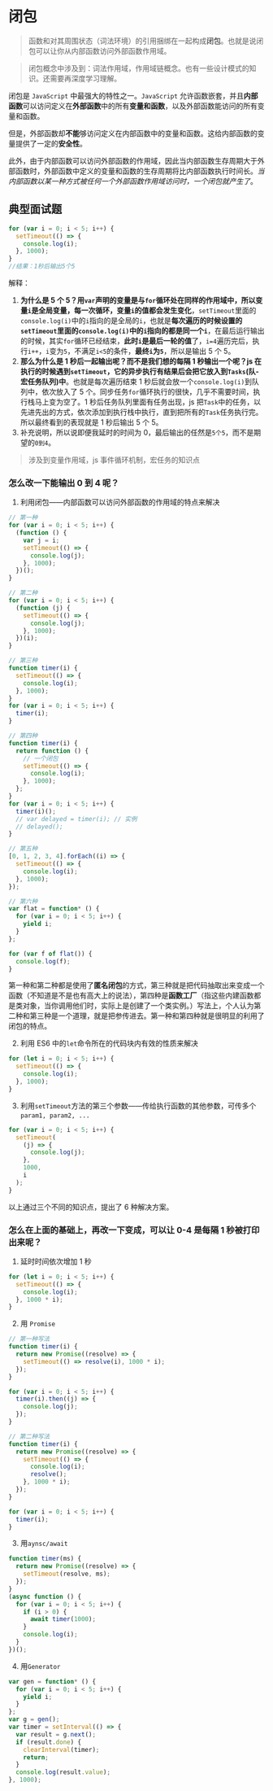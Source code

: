 # 闭包

> 函数和对其周围状态（词法环境）的引用捆绑在一起构成**闭包**。也就是说闭包可以让你从内部函数访问外部函数作用域。

> 闭包概念中涉及到：词法作用域，作用域链概念。也有一些设计模式的知识。还需要再深度学习理解。

闭包是 `JavaScript` 中最强大的特性之一。`JavaScript` 允许函数嵌套，并且**内部函数**可以访问定义在**外部函数**中的所有**变量和函数**，以及外部函数能访问的所有变量和函数。

但是，外部函数却**不能**够访问定义在内部函数中的变量和函数。这给内部函数的变量提供了一定的**安全性**。

此外，由于内部函数可以访问外部函数的作用域，因此当内部函数生存周期大于外部函数时，外部函数中定义的变量和函数的生存周期将比内部函数执行时间长。_当内部函数以某一种方式被任何一个外部函数作用域访问时，一个闭包就产生了_。

## 典型面试题

```js
for (var i = 0; i < 5; i++) {
  setTimeout(() => {
    console.log(i);
  }, 1000);
}
//结果：1秒后输出5个5
```

解释：

1. **为什么是 5 个 5？**用`var`声明的变量是与`for`循环处在同样的作用域中，所以**变量`i`是全局变量，每一次循环，变量`i`的值都会发生变化**，`setTimeout`里面的`console.log(i)`中的`i`指向的是全局的`i`，也就是**每次遍历的时候设置的`setTimeout`里面的`console.log(i)`中的`i`指向的都是同一个`i`**，在最后运行输出的时候，其实`for`循环已经结束，**此时`i`是最后一轮的值**了，`i=4`遍历完后，执行`i++`，`i`变为`5`，不满足`i<5`的条件，**最终`i`为`5`**，所以是输出 5 个 5。
2. **那么为什么是 1 秒后一起输出呢？而不是我们想的每隔 1 秒输出一个呢？**js 在执行的时候遇到`setTimeout`，它的**异步执行有结果后会把它放入到`Tasks`(队-宏任务队列)中**。也就是每次遍历结束 1 秒后就会放一个`console.log(i)`到队列中，依次放入了 5 个。同步任务`for`循环执行的很快，几乎不需要时间，执行栈马上变为空了。1 秒后任务队列里面有任务出现，js 把`Task`中的任务，以先进先出的方式，依次添加到执行栈中执行，直到把所有的`Task`任务执行完。所以最终看到的表现就是 1 秒后输出 5 个 5。
3. 补充说明，所以说即便我延时的时间为 0，最后输出的任然是`5个5`，而不是期望的`0到4`。

> 涉及到变量作用域，js 事件循环机制，宏任务的知识点

### 怎么改一下能输出 0 到 4 呢？

1. 利用闭包——内部函数可以访问外部函数的作用域的特点来解决

```js
// 第一种
for (var i = 0; i < 5; i++) {
  (function () {
    var j = i;
    setTimeout(() => {
      console.log(j);
    }, 1000);
  })();
}

// 第二种
for (var i = 0; i < 5; i++) {
  (function (j) {
    setTimeout(() => {
      console.log(j);
    }, 1000);
  })(i);
}

// 第三种
function timer(i) {
  setTimeout(() => {
    console.log(i);
  }, 1000);
}
for (var i = 0; i < 5; i++) {
  timer(i);
}

// 第四种
function timer(i) {
  return function () {
    // 一个闭包
    setTimeout(() => {
      console.log(i);
    }, 1000);
  };
}
for (var i = 0; i < 5; i++) {
  timer(i)();
  // var delayed = timer(i); // 实例
  // delayed();
}

// 第五种
[0, 1, 2, 3, 4].forEach((i) => {
  setTimeout(() => {
    console.log(i);
  }, 1000);
});

// 第六种
var flat = function* () {
  for (var i = 0; i < 5; i++) {
    yield i;
  }
};

for (var f of flat()) {
  console.log(f);
}
```

第一种和第二种都是使用了**匿名闭包**的方式，第三种就是把代码抽取出来变成一个函数（不知道是不是也有高大上的说法），第四种是**函数工厂**（指这些内建函数都是类对象，当你调用他们时，实际上是创建了一个类实例。）写法上，个人认为第二种和第三种是一个道理，就是把参传进去。第一种和第四种就是很明显的利用了闭包的特点。

2. 利用 ES6 中的`let`命令所在的代码块内有效的性质来解决

```js
for (let i = 0; i < 5; i++) {
  setTimeout(() => {
    console.log(i);
  }, 1000);
}
```

3. 利用`setTimeout`方法的第三个参数——传给执行函数的其他参数，可传多个`param1, param2, ...`

```js
for (var i = 0; i < 5; i++) {
  setTimeout(
    (j) => {
      console.log(j);
    },
    1000,
    i
  );
}
```

以上通过三个不同的知识点，提出了 6 种解决方案。

### 怎么在上面的基础上，再改一下变成，可以让 0-4 是每隔 1 秒被打印出来呢？

1. 延时时间依次增加 1 秒

```js
for (let i = 0; i < 5; i++) {
  setTimeout(() => {
    console.log(i);
  }, 1000 * i);
}
```

2. 用 `Promise`

```js
// 第一种写法
function timer(i) {
  return new Promise((resolve) => {
    setTimeout(() => resolve(i), 1000 * i);
  });
}

for (var i = 0; i < 5; i++) {
  timer(i).then((j) => {
    console.log(j);
  });
}

// 第二种写法
function timer(i) {
  return new Promise((resolve) => {
    setTimeout(() => {
      console.log(i);
      resolve();
    }, 1000 * i);
  });
}

for (var i = 0; i < 5; i++) {
  timer(i);
}
```

3. 用`aynsc/await`

```js
function timer(ms) {
  return new Promise((resolve) => {
    setTimeout(resolve, ms);
  });
}
(async function () {
  for (var i = 0; i < 5; i++) {
    if (i > 0) {
      await timer(1000);
    }
    console.log(i);
  }
})();
```

4. 用`Generator`

```js
var gen = function* () {
  for (var i = 0; i < 5; i++) {
    yield i;
  }
};
var g = gen();
var timer = setInterval(() => {
  var result = g.next();
  if (result.done) {
    clearInterval(timer);
    return;
  }
  console.log(result.value);
}, 1000);
```

